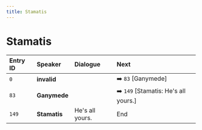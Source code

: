 ```yaml
---
title: Stamatis
---
```


# Stamatis


| Entry ID | Speaker | Dialogue | Next |
| :------- | :------ | :------- | :------------ |
| `0` | **invalid** |  | ➡️ `83` \[Ganymede\] |
| `83` | **Ganymede** |  | ➡️ `149` \[Stamatis: He's all yours\.\] |
| `149` | **Stamatis** | He's all yours\. | End |
